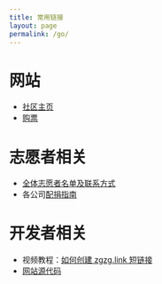 ```yaml
---
title: 常用链接
layout: page
permalink: /go/
---
```


# 网站
* [社区主页](https://www.zgzg.io/)
* [购票](https://www.zgzg.io/singerticket/)

# 志愿者相关

* [全体志愿者名单及联系方式](https://zgzg.link/zgid-public)
* 各公司[配捐指南](https://zgzg.link/log-instruction)

# 开发者相关

* 视频教程：[如何创建 zgzg.link 短链接](https://youtu.be/8HrtHwGEOoE)
* [网站源代码](https://github.com/zgzgorg/yj.zgzg.io)

